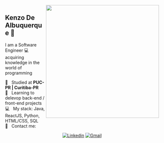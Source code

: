 <img align="right" src="https://static01.nyt.com/images/2017/12/25/us/25xp-McCandless-obit-1/25xp-McCandless--obit-1-superJumbo-v2.jpg" width="370"/>

## Kenzo De Albuquerque 👋

I am a Software Engineer :computer: acquiring knowledge in the world of programming

 :rocket:  &nbsp; Studied at **PUC-PR | Curitiba-PR**
 <br/> :purple_heart: &nbsp; Learning to delevop back-end / front-end projects
 <br/> :computer: &nbsp; My stack: Java, ReactJS, Python, HTML/CSS, SQL
 <br/> :email: &nbsp; Contact me: 

<div align="center">

<a href="https://www.linkedin.com/in/kenzo-albuquerque/"><img src="https://img.shields.io/badge/-KenzoDeAlbuquerque-blue?style=for-the-badge&logo=Linkedin&logoColor=white&link=https://www.linkedin.com/in/kenzo-albuquerque-software-engineering/" alt="Linkedin"/></a>
<a href="mailto:kenzoalbuqk@gmail.com"><img src="https://img.shields.io/badge/-contact@kenzoalbuqk.me-c14438?style=for-the-badge&logo=Gmail&logoColor=white&link=mailto:contact@kenzoalbuq@.me" alt="Gmail"/></a>

</div>
